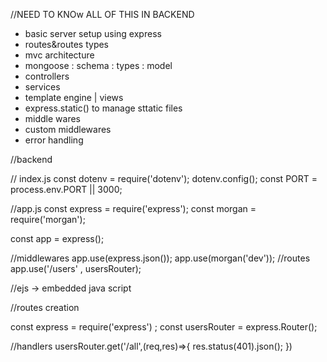 //NEED TO KNOw ALL OF THIS IN BACKEND

- basic server setup using express
-  routes&routes types
-  mvc architecture
-  mongoose : schema : types : model
-  controllers
-  services
-  template engine | views
-  express.static() to manage sttatic files
-  middle wares
-  custom middlewares
-  error handling
    

//backend


//       index.js
const dotenv = require('dotenv');
dotenv.config();
const PORT = process.env.PORT || 3000;

//app.js
const express = require('express');
const morgan = require('morgan');

const app = express();

//middlewares
app.use(express.json());
app.use(morgan('dev'));
//routes
app.use('/users' , usersRouter);

//ejs -> embedded java script


//routes creation

const express = require('express')
;
const usersRouter = express.Router();

//handlers
usersRouter.get('/all',(req,res)=>{
    res.status(401).json();
})






